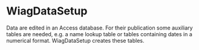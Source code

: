 # WiagDataSetup

Data are edited in an Access database. For their publication some auxiliary tables are needed, e.g. a name lookup table or tables containing dates in a numerical format. WiagDataSetup creates these tables. 
